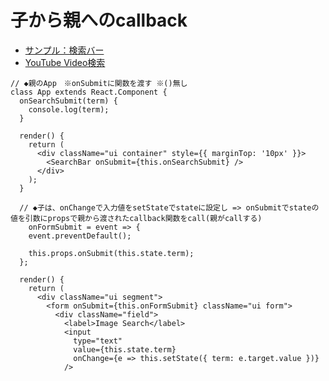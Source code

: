 # 子から親へのcallback

- [サンプル：検索バー](https://github.com/endw0901/react_typescript/tree/main/searchbar/src)
- [YouTube Video検索](https://github.com/endw0901/react_typescript/tree/main/videos/src)

```
// ◆親のApp　※onSubmitに関数を渡す ※()無し
class App extends React.Component {
  onSearchSubmit(term) {
    console.log(term);
  }

  render() {
    return (
      <div className="ui container" style={{ marginTop: '10px' }}>
        <SearchBar onSubmit={this.onSearchSubmit} />
      </div>
    );
  }
  
  // ◆子は、onChangeで入力値をsetStateでstateに設定し => onSubmitでstateの値を引数にpropsで親から渡されたcallback関数をcall(親がcallする)
    onFormSubmit = event => {
    event.preventDefault();

    this.props.onSubmit(this.state.term);
  };

  render() {
    return (
      <div className="ui segment">
        <form onSubmit={this.onFormSubmit} className="ui form">
          <div className="field">
            <label>Image Search</label>
            <input
              type="text"
              value={this.state.term}
              onChange={e => this.setState({ term: e.target.value })}
            />
 
  
  ```
